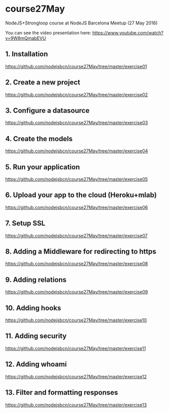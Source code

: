 # course27May
NodeJS+Strongloop course at NodeJS Barcelona Meetup (27 May 2016)

You can see the video presentation here:
https://www.youtube.com/watch?v=9W8mQmabEVU

## 1. Installation
https://github.com/nodejsbcn/course27May/tree/master/exercise01

## 2. Create a new project
https://github.com/nodejsbcn/course27May/tree/master/exercise02

## 3. Configure a datasource
https://github.com/nodejsbcn/course27May/tree/master/exercise03

## 4. Create the models
https://github.com/nodejsbcn/course27May/tree/master/exercise04

## 5. Run your application
https://github.com/nodejsbcn/course27May/tree/master/exercise05

## 6. Upload your app to the cloud (Heroku+mlab) 
https://github.com/nodejsbcn/course27May/tree/master/exercise06

## 7. Setup SSL
https://github.com/nodejsbcn/course27May/tree/master/exercise07

## 8. Adding a Middleware for redirecting to https
https://github.com/nodejsbcn/course27May/tree/master/exercise08

## 9. Adding relations
https://github.com/nodejsbcn/course27May/tree/master/exercise09

## 10. Adding hooks
https://github.com/nodejsbcn/course27May/tree/master/exercise10

## 11. Adding security
https://github.com/nodejsbcn/course27May/tree/master/exercise11

## 12. Adding whoami
https://github.com/nodejsbcn/course27May/tree/master/exercise12

## 13. Filter and formatting responses
https://github.com/nodejsbcn/course27May/tree/master/exercise13
